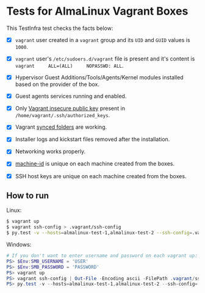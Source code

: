 # Tests for AlmaLinux Vagrant Boxes

This TestInfra test checks the facts below:

- [x] `vagrant` user created in a `vagrant` group and its `UID` and `GUID` values is `1000`.
- [x] `vagrant` user's `/etc/sudoers.d/vagrant` file is present and it's content is `vagrant     ALL=(ALL)     NOPASSWD: ALL`.
- [x] Hypervisor Guest Additions/Tools/Agents/Kernel modules installed based on the provider of the box.
- [x] Guest agents services running and enabled.
- [x] Only [Vagrant insecure public key](https://github.com/hashicorp/vagrant/tree/main/keys) present in `/home/vagrant/.ssh/authorized_keys`.
- [x] Vagrant [synced folders](https://www.vagrantup.com/docs/synced-folders) are working.
- [x] Installer logs and kickstart files removed after the installation.
- [x] Networking works properly.
- [x] [machine-id](https://www.freedesktop.org/software/systemd/man/machine-id.html) is unique on each machine created from the boxes.
- [x] SSH host keys are unique on each machine created from the boxes.


## How to run

Linux:

```sh
$ vagrant up
$ vagrant ssh-config > .vagrant/ssh-config
$ py.test -v --hosts=almalinux-test-1,almalinux-test-2 --ssh-config=.vagrant/ssh-config test_vagrant.py 
```
Windows:

```powershell
# If you don't want to enter username and password on each vagrant up:
PS> $Env:SMB_USERNAME = 'USER'
PS> $Env:SMB_PASSWORD = 'PASSWORD'
PS> vagrant up
PS> vagrant ssh-config | Out-File -Encoding ascii -FilePath .vagrant/ssh-config
PS> py.test -v --hosts=almalinux-test-1,almalinux-test-2 --ssh-config=.vagrant/ssh-config test_vagrant.py 
```
